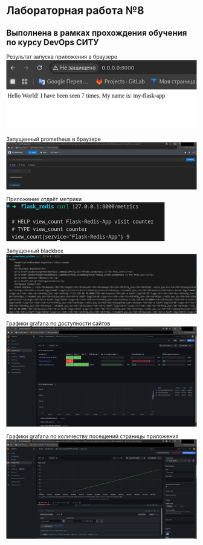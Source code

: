 # Лабораторная работа №8  

## Выполнена в рамках прохождения обучения по курсу DevOps СИТУ  

Результат запуска приложения в браузере  
![1](app.png)

Запущенный prometheus в браузере  
![2](prom.png)

Приложение отдаёт метрики  
![3](metrics.png)

Запущенный blackbox 
![4](blackbox.png)

Графики grafana по доступности сайтов  
![5](graf1.png)

Графики grafana по количеству посещений страницы приложения  
![6](graf2.png)